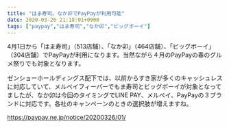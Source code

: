 ```yaml
---
title: "はま寿司、なか卯でPayPayが利用可能"
date: 2020-03-26 21:18:01+0900
tags: ["paypay","はま寿司","なか卯","ビッグボーイ"]
---
```


4月1日から「はま寿司」（513店舗）、「なか卯」（464店舗）、「ビッグボーイ」（304店舗）でPayPayが利用になります。当然ながら４月のPayPayの春のグルメ祭りでも対象となります。

ゼンショーホールディングス配下では、以前からすき家が多くのキャッシュレスに対応していて、メルペイフィーバーでもま寿司とビッグボーイが対象となってましたが、なか卯は今回のタイミングでLINE PAY、メルペイ、PayPayの３ブランドに対応です。各社のキャンペーンのときの選択肢が増えますね。

https://paypay.ne.jp/notice/20200326/01/
